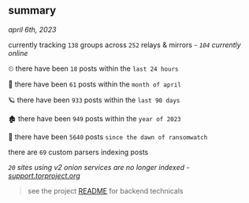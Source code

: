 
## summary
_april 6th, 2023_

currently tracking `138` groups across `252` relays & mirrors - _`104` currently online_

⏲ there have been `18` posts within the `last 24 hours`

🦈 there have been `61` posts within the `month of april`

🪐 there have been `933` posts within the `last 90 days`

🏚 there have been `949` posts within the `year of 2023`

🦕 there have been `5640` posts `since the dawn of ransomwatch`

there are `69` custom parsers indexing posts

_`20` sites using v2 onion services are no longer indexed - [support.torproject.org](https://support.torproject.org/onionservices/v2-deprecation/)_

> see the project [README](https://github.com/joshhighet/ransomwatch#ransomwatch--) for backend technicals
